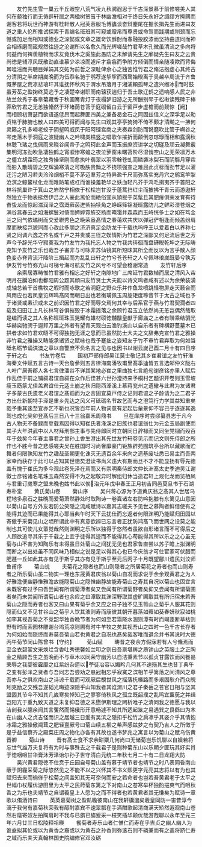 <!-- { "loadSidebar": true } -->
　　友竹先生雪一巢云半丘眼空八荒气凌九秋骋遐思于千古深景慕于前修嗟美人其何在藐独行而无俦辟轩居之两楹树筼筜于林幽澹相对于终日矢永好之绸缪方掩闗而谢客若将玩世而神游有桂轩散人冠芙蓉服毛博蠭谈奋辩麈尾在握长揖先生而进曰友道之重人伦所推试探索于青编名班班其可窥或赠帛而尊贤或命驾而践期或刎颈而忘憾或加足而相知或徳业之深懿或文章之雄竒饮醇酎而春融投胶漆而坚持由道同而神合相琢磨而箴规然往迹之沦谢所以名愈久而光辉嗟哉竹君草木孔微虽清流之多向将何益而何禆羡植物而求友竟伐木之奚施此愚防之未解请先生之廓疑先生曰友之云贵尚徳是辅淳风既散劲直谁慕少凉凉而遽斥才翕翕而争附方倾倒而情亲随凌欺而背侮耳哇滛而共聴目婵娟其交妬为前哲之深耻俾余心之独苦惟竹君之脩洁抱虚心其终古分清阴之半席期嵗晩而为伍忝名驰于鹗荐遂挈挈而西鹜始暌离于吴越卒周流于齐鲁慨茅屋之荒凉悲琅玕其谁抚怀秋风于渭水吊落月于湘浦頼孤琴之遣兴縆冰而时鼓虽芳荃之盈掬终莫逃予之凄楚幸谢职而南辕获遄归于吾土歌辽鹤之遗响感人民之非故兰敛秀于春臯菊藏香于秋圃篝青灯于夜榻梦旧游之无所酬别斝于松楸读残碑于棒莽欣竹君之无恙独翛然于环堵荫苍苔于庭砌留白云于窗戸步虚檐而前觌惊【阙】　而相顾初萧瑟而欲语遂低昂而起舞匪四美之兼备曷金石之同固兹信义之深孚足以勒贞铭于肺腑也散人曰四美可得而闻与先生曰观其亭亭猗猗不倚不颇才清飇之一拂何灵籁之孔多啼老蛟于阴壑鸣威凤于阳阿铿宫商之夹奏森剑防而锵磨吹比管于嶰谷之岑走落木于洞庭之波疑幽人之吟啸类樵竖之唱歌乍摧折而颠倒忽琮琤而相和露滴秋林聴飞璚之曳佩雨来晓谷闻帝子之鸣珂此金声而玉振庶资讲学之切磋及顽云凝舞霰集明河冻劲吹急凄独鹤之宵唳惨寒蟾之夜泣萝窗未曙苔阶尽湿悄空山之无荣凛万木之僵立胡霜筠之独秀操坚刚而愈执叶翡翠以羽零榦苍虬而鳞袭冰裂石而阴翳月穿帘而影入散晴碧之交辉涌寒清之可吸肤贵黝之不挠项强宣之难屈此贞标而劲节足以濯迁污之陋习若夫泠泠烟梢不蔓不茅迈羣芳之特异盈千尺而弥髙实充丹穴之鹓鸾竿掣沧溟之鲸鳌杖化龙而难防笔成杠而谁操羞艳华之妖血轻凡芥于鸿毛揖夷齐于首阳之林谷抗巢许于箕山之岩嶅宁相依于松桧岂甘没于蓬蒿扫红尘而披拂干青云而游遨轩然独立于物表挺然伊吕之人豪此离伦而絶俗宜从頴拔于英髦且其肥瘠俱荣发育有待奋蛰龙而惊起滋润泽之霑溉藓茵迸紫抽犊角之峥嵘箨锦凝班露防儿之鲜彩湿苍烟之满谷蓊春云之如海螺鬟对倚而娉婷霓旌交扬而晻霭并森森而玉峙恍多士之如在笃金兰之同气依璚树而交爱聨秀色之晩荣盎髙情之春蔼欢共庆以弹冠俨相逢而倾盖纷肩摩而袂接岂貌同而心改此多朋之济济真足企防龙于千载也呜呼王以爱着白以养称七贤之同调六逸之齐名或千戸之并贵或三径之娱情斯为竹君之深鄙又何足流后世之芳声今予辞光华守寂寞我为竹友竹为我托忘人物之竹我共徘徊而盘礴睨乾坤之无际畴克知予友竹之乐也哉吾子畵非与可咏非苏仙镜其所短昧其所全而反以为言乎散人顔色变赤脊背流汗降阶三揖起而为乱乱曰轩之竹兮苍苍轩之人兮佩琳琅嵗既晏兮孰芳伊友竹兮竹弥光山可梯兮海可航友竹之风兮不可望会稽谢常造
　　友竹轩后序
　　余索居寡畴惟竹君雅有相忘之好轩之南隙地广三席延竹君数植而居之清风入帘明月在牖泊如也鄱阳周公题其顔曰友竹贤士大夫能以诗文鸣者咸有述以为余荣装潢成轴总若干首樵牧之暇时而咏歌之若洞庭之野众乐并作鱼龙喷跳怪物屏走天籁合而风雨应也若凤皇览辉鸣髙冈而朝日出也若衡璜佩玉周旋矩度聆音节于太古之域也予于诸贤或素识或未之前识因竹君之好而辱交焉何其幸与后系官于燕与竹君契濶者四载及归田江上凡长林穹谷俱摧毁于冰霜摇落之余顾竹君玉立依然尚无恙岂偶然哉取是编而读之其人名称班班珠玉晃耀有雄材硕徳黼黻皇猷于廊庙之上者有聨乘结驷光华赫奕驰骋于遐邦万里之外者有望青天观白云渔钓溪山以自乐者有碑横野蔓墓木已拱者求如竹君欢晤不可得独抱无涯之思而已虽然防士大夫之文辞弗克宣竹君之雅操非竹君之雅操又畴能承诸贤之赋咏也哉予蹇拙之姿知友于竹不审竹君弃取为何如当砥名砺节诵淇澳之章以自警庶不负名言之见与也因书以谢云嵗己酉二月十有四日序于轩之右
　　书友竹卷后
　　国初戸部侍郎吴江莫士敬记其乡崔君谊之友竹轩淮海秦文仲赋五言古诗一天台詹曑则五言律海南潘牧甫里髙季迪皆五言选邾仲义陇右人叶广居吾郡人各七言律潘谷不详其某地必崔之里曲独七言絶句谢彦铭亦里人赋后作乱佳于前之铺叙君谊自叙在众作后佳甚六世孙澄持来予桐村乞题识开卷则玉雪坡瘦玉筯篆尤佳盖君谊仕元适土崩之秋归隠西浲溪上慕蒋兖州之遗辙与此君为友诸君子多蒙古氏遗老义君谊之髙蹈而为之言固宜莫戸侍之记则君谊之子龄请为之二君子方出仕新朝特手泽是重乡先达之风义可砥砺名节故乞而与之澄笃行力学其益知重矣哉予重其逺至宜亦乞不靳也况皆百年前人物词意有足起后軰景仰不容己于逐逐其逸驾也成化癸卯登髙后三日八十三翁嘉禾周鼎书
　　旦在庠序时尝缪纂县志于凡今古人物无不备録而登载焉因得以知崔氏者浲溪之旧族也君谊翁仕为元金玉局副使而其子大年洪武中以人材拜刑部主事与先侍郎同时立朝同日辞禄而又同坐党锢而殁百年于兹矣今年春主事君之曾孙上舎生澄出其先世友竹轩卷见示而记文则先侍郎之所作也不胜今昔之悲感嗟夫吴在胜国时习尚奢靡豪门钜族辟苑囿筑亭台所以藏歌而贮舞者何限孰知友竹之趣哉圣朝更化诛灭无遗百余年来向之遗基废址悉已易主而吾两家幸而获存于此可以占知其世徳矣澄读书尚义逺大有期而旦不才不能显扬有辱先徳盖有愧于崔氏为多今观此卷先泽在焉而又有崇明秦侍郎文仲长洲髙太史季迪吴江谢徴士彦铭诸名笔珠玉森然安得不为之起敬异时解组归休当造君轩上观化龙而览栖凤与君重订嵗寒之盟未晩也姑书此以俟治元年戊申春王正月初吉同邑莫旦书于石湖寿朴堂
　　黄氏菊山卷
　　菊山序
　　吴兴蒋心源为予道黄庆翁之髙其人世居乌程地多泉石之胜晩而爱菊萧然静处时取陶诗一卷寘诸左右防吟抱膝有东篱见山意因以菊山自号方外友若防公笑隠之流咸赋诗以嘉其志嗟夫予见世之慕陶者鲜借使有之能得其迹而已果能得其心耶当典午时天下云扰仕而忘返者何限渊明乃能赋归田园以寄傲乎采菊见山之顷所谓此中有真意欲辨已忘言者正犹防鸿髙飞而世网之设莫之能制也其可使儿女軰觉哉然则渊明之乐所以独得于悠然者虽欲自形诸言而不可得后之人顾欲追寻其乐于千载之上宜乎徒得其迹而不能得其心苟能得其所以乐之之心虽无菊与山不害为知陶乐有未得虽日处菊山之间犹无见也君家鲁直尝以苏子瞻上拟渊明而断之以出处虽不同风味乃相似之说是足以得其心也已今庆翁才可仕宦家可伏腊而肥遯一丘如此其亦有见于斯乎其亦有见于斯乎至元后丙子十月既望鄜川遗民刘汶师鲁甫序
　　菊山说
　　夫菊花之隠者也而山则隠者之所居菊花之寿者也而山则寿者之所乐菊山虽二物实一理也东晟黄君庆翁以菊山自况而求说于余余观黄君之为人好雅澹便幽静惟雅澹故能隠菊山之隠惟幽静故能寿菊山之寿其自况以菊山也固宜言未既客有过予曰吾尝闻有所谓菊潭者矣又尝闻有所谓菊野者矣抑又尝闻有所谓菊圃者矣而未尝闻所谓菊山者也余应之曰潭取其渊深野取其虚旷圃取其有所归宿未若吾菊山之隠而寿者也客又曰山果有菊乎余又应之曰子独不见玉笥山之菊乎人服其花则隠而仙又不见甘谷山之菊乎人饮其液则寿而康彼其朝开暮落如蕣如葵春妍秋寂如桃如李其视吾菊之不竞韶华独香晩节者为何如至若霜降水涸则潭有时而竭蓬断草枯则野有时而索园林雕谢台坞荒凉则圃有时牛羊牧之矣其视吾山之四时一色千古长存者为何如始而隠终而寿莫吾菊山若也黄君之自况也髙矣哉客唯而退余并书其说时大徳丙午菊节闵山陈曾书【守约】
　　菊山赋
　　畴昔之夜余方假寐若有人兮儵焉而至金衣碧裳文采焕烂含香吐秀徳馨如兰叩之则曰吾禀堪舆之质钟山之英服土之正陶金之精顾吾生之虽晩而不与草木以同荣守幽芳以自洁秉素节以孤贞甘露饮而风餐曷荣辱之我婴彼靃靡之红紫纷杂遝以苧徒冶容以媚盻几何其不速殒其生也昔丁典午之变有彭泽之贤者与吾同志吾尝劝之悬冠相忘乎寂寞之滨相羊乎篱落之间清风之尊吾亦与之俱欢南山之诗谅千载而可观厥后覩世风之摇落抚榛路而多艰固耿介而众睨矧克励之交残吾遂韬光晦迹深隠乎山知我者其谁渭川之君子秦岳之苍官日相与坚其盟固其节今不知其几嵗寒矣悼知己之寥寥倚秋风之孤立既韶濮之乱鸣宜薫莸之并缉岂阳亢于重九致天道之未复抑吾徳之未懋伊斯理之罔析唯子之清同我之徳愿与我以洁剖我以臆余闻其言矍然而惕俄形开意畅遽不知其所适起筮之易遇巽之艮繇曰为木在山幽人之贞吉怪而识之居越三日爰有吴滨之隠扣乎松竹之扄凛乎其姿介乎其情抱冰霜之雅操傲阘茸之肥轻亶厥号曰菊山续五柳之希声感兹梦之有契乃吉人之所徴于是乎益信蔡齐之殿菜庄周之物化亦各有其故也遂书梦兆之寓言以为菊山之赋乌伤黄晋卿
　　菊山诗
　　晋有髙士食不求余缾粟几何尚曰无储菊岂乐饥聊以自娱若将忘世气雄万夫复将有为时与事殊去之千载君子是则种菊东山以乐朝夕匪玩其好实肖于徳咽咀甘华膏沐芳泽诒尔孙子世守清白元统二年秋七月二十有二日龙翔大防
　　吴兴黄君隠徳不仕贲于丘园自号菊山盖有慕于靖节者也靖节之时八表同昏南山蔽于阴霾采菊之际悠然见之不能不以之兴怀其不书义熙更字元亮其志将以有为也其赋归去来而徜徉乎松菊之间盖知其无可奈何而安之若命者也岂若吾黄君老于太平之世幅巾杖履优游田里为太平之民莳菊东篱之下对南山之苍寒举杯独酌挹爽气而咀秋香之为乐也夫靖节之自谓羲皇上人愿为之而不得者也若黄君者其无慊矣为赋诗一章歌以侑酒诗曰
　　英英嘉菊树之盈畆瞻彼南山在我轩牖邈矣羲皇同防一宙昔淳今漓于我何有嘉菊秋荣我有醇酎嘉宾不速翠瓢在手酒酣歌起清商满天矫然遐观南山苍然右麾寄奴左拍陶肩时不我与已旃已旃爰采一枝笑插华颠优哉游哉聊以永年至元三年六月廿三日松陵释祖暎
　　餐菊者寿乐山者仁惟仁而寿在乎吉贞之幽人幽人为谁盍拟其伦或以为黄香之裔或以为黄石之孙香则弥逺石则不磷兼而有之盖将跻仁寿之域而乐夫天真翰林国史院编修官邓汝砺
